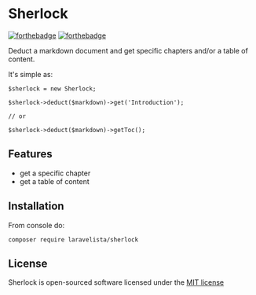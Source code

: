 # Sherlock

[![forthebadge](http://forthebadge.com/images/badges/fuck-it-ship-it.svg)](http://forthebadge.com)
[![forthebadge](http://forthebadge.com/images/badges/no-ragrets.svg)](http://forthebadge.com)

Deduct a markdown document and get specific chapters and/or a table of content.

It's simple as:

```
$sherlock = new Sherlock;

$sherlock->deduct($markdown)->get('Introduction');

// or

$sherlock->deduct($markdown)->getToc();
```

## Features

- get a specific chapter
- get a table of content

## Installation

From console do:

```
composer require laravelista/sherlock
```

## License

Sherlock is open-sourced software licensed under the [MIT license](https://opensource.org/licenses/MIT)